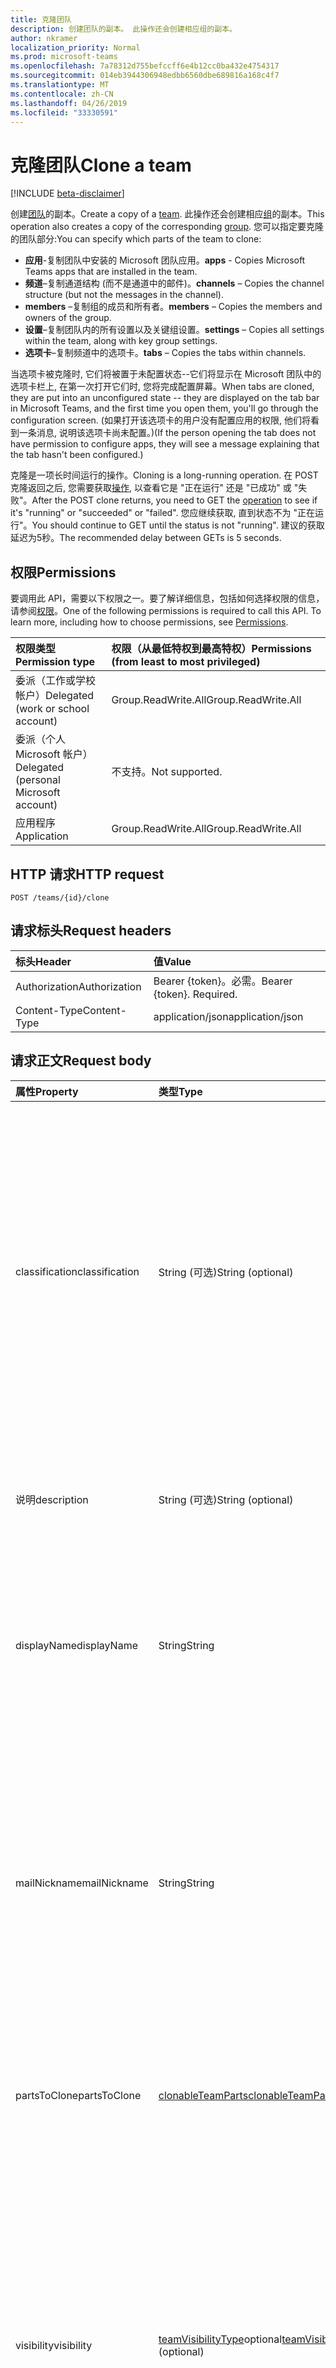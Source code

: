 ```yaml
---
title: 克隆团队
description: 创建团队的副本。 此操作还会创建相应组的副本。
author: nkramer
localization_priority: Normal
ms.prod: microsoft-teams
ms.openlocfilehash: 7a78312d755befccff6e4b12cc0ba432e4754317
ms.sourcegitcommit: 014eb3944306948edbb6560dbe689816a168c4f7
ms.translationtype: MT
ms.contentlocale: zh-CN
ms.lasthandoff: 04/26/2019
ms.locfileid: "33330591"
---
```

# <a name="clone-a-team"></a><span data-ttu-id="7c099-104">克隆团队</span><span class="sxs-lookup"><span data-stu-id="7c099-104">Clone a team</span></span>

[!INCLUDE [beta-disclaimer](../../includes/beta-disclaimer.md)]

<span data-ttu-id="7c099-105">创建[团队](../resources/team.md)的副本。</span><span class="sxs-lookup"><span data-stu-id="7c099-105">Create a copy of a [team](../resources/team.md).</span></span> <span data-ttu-id="7c099-106">此操作还会创建相应[组](../resources/group.md)的副本。</span><span class="sxs-lookup"><span data-stu-id="7c099-106">This operation also creates a copy of the corresponding [group](../resources/group.md).</span></span>
<span data-ttu-id="7c099-107">您可以指定要克隆的团队部分:</span><span class="sxs-lookup"><span data-stu-id="7c099-107">You can specify which parts of the team to clone:</span></span>

- <span data-ttu-id="7c099-108">**应用**-复制团队中安装的 Microsoft 团队应用。</span><span class="sxs-lookup"><span data-stu-id="7c099-108">**apps** - Copies Microsoft Teams apps that are installed in the team.</span></span> 
- <span data-ttu-id="7c099-109">**频道**–复制通道结构 (而不是通道中的邮件)。</span><span class="sxs-lookup"><span data-stu-id="7c099-109">**channels** – Copies the channel structure (but not the messages in the channel).</span></span>
- <span data-ttu-id="7c099-110">**members** –复制组的成员和所有者。</span><span class="sxs-lookup"><span data-stu-id="7c099-110">**members** – Copies the members and owners of the group.</span></span>
- <span data-ttu-id="7c099-111">**设置**–复制团队内的所有设置以及关键组设置。</span><span class="sxs-lookup"><span data-stu-id="7c099-111">**settings** – Copies all settings within the team, along with key group settings.</span></span>
- <span data-ttu-id="7c099-112">**选项卡**–复制频道中的选项卡。</span><span class="sxs-lookup"><span data-stu-id="7c099-112">**tabs** – Copies the tabs within channels.</span></span>

<span data-ttu-id="7c099-113">当选项卡被克隆时, 它们将被置于未配置状态--它们将显示在 Microsoft 团队中的选项卡栏上, 在第一次打开它们时, 您将完成配置屏幕。</span><span class="sxs-lookup"><span data-stu-id="7c099-113">When tabs are cloned, they are put into an unconfigured state -- they are displayed on the tab bar in Microsoft Teams, and the first time you open them, you'll go through the configuration screen.</span></span> <span data-ttu-id="7c099-114">(如果打开该选项卡的用户没有配置应用的权限, 他们将看到一条消息, 说明该选项卡尚未配置。)</span><span class="sxs-lookup"><span data-stu-id="7c099-114">(If the person opening the tab does not have permission to configure apps, they will see a message explaining that the tab hasn't been configured.)</span></span>

<span data-ttu-id="7c099-115">克隆是一项长时间运行的操作。</span><span class="sxs-lookup"><span data-stu-id="7c099-115">Cloning is a long-running operation.</span></span>
<span data-ttu-id="7c099-116">在 POST 克隆返回之后, 您需要获取[操作](../resources/teamsasyncoperation.md), 以查看它是 "正在运行" 还是 "已成功" 或 "失败"。</span><span class="sxs-lookup"><span data-stu-id="7c099-116">After the POST clone returns, you need to GET the [operation](../resources/teamsasyncoperation.md) to see if it's "running" or "succeeded" or "failed".</span></span> <span data-ttu-id="7c099-117">您应继续获取, 直到状态不为 "正在运行"。</span><span class="sxs-lookup"><span data-stu-id="7c099-117">You should continue to GET until the status is not "running".</span></span> <span data-ttu-id="7c099-118">建议的获取延迟为5秒。</span><span class="sxs-lookup"><span data-stu-id="7c099-118">The recommended delay between GETs is 5 seconds.</span></span>

## <a name="permissions"></a><span data-ttu-id="7c099-119">权限</span><span class="sxs-lookup"><span data-stu-id="7c099-119">Permissions</span></span>

<span data-ttu-id="7c099-p105">要调用此 API，需要以下权限之一。要了解详细信息，包括如何选择权限的信息，请参阅[权限](/graph/permissions-reference)。</span><span class="sxs-lookup"><span data-stu-id="7c099-p105">One of the following permissions is required to call this API. To learn more, including how to choose permissions, see [Permissions](/graph/permissions-reference).</span></span>

|<span data-ttu-id="7c099-122">权限类型</span><span class="sxs-lookup"><span data-stu-id="7c099-122">Permission type</span></span>      | <span data-ttu-id="7c099-123">权限（从最低特权到最高特权）</span><span class="sxs-lookup"><span data-stu-id="7c099-123">Permissions (from least to most privileged)</span></span>              |
|:--------------------|:---------------------------------------------------------|
|<span data-ttu-id="7c099-124">委派（工作或学校帐户）</span><span class="sxs-lookup"><span data-stu-id="7c099-124">Delegated (work or school account)</span></span>     | <span data-ttu-id="7c099-125">Group.ReadWrite.All</span><span class="sxs-lookup"><span data-stu-id="7c099-125">Group.ReadWrite.All</span></span>    |
|<span data-ttu-id="7c099-126">委派（个人 Microsoft 帐户）</span><span class="sxs-lookup"><span data-stu-id="7c099-126">Delegated (personal Microsoft account)</span></span> | <span data-ttu-id="7c099-127">不支持。</span><span class="sxs-lookup"><span data-stu-id="7c099-127">Not supported.</span></span>    |
|<span data-ttu-id="7c099-128">应用程序</span><span class="sxs-lookup"><span data-stu-id="7c099-128">Application</span></span>                            | <span data-ttu-id="7c099-129">Group.ReadWrite.All</span><span class="sxs-lookup"><span data-stu-id="7c099-129">Group.ReadWrite.All</span></span> |

## <a name="http-request"></a><span data-ttu-id="7c099-130">HTTP 请求</span><span class="sxs-lookup"><span data-stu-id="7c099-130">HTTP request</span></span>
<!-- { "blockType": "ignored" } -->
```http
POST /teams/{id}/clone
```

## <a name="request-headers"></a><span data-ttu-id="7c099-131">请求标头</span><span class="sxs-lookup"><span data-stu-id="7c099-131">Request headers</span></span>
| <span data-ttu-id="7c099-132">标头</span><span class="sxs-lookup"><span data-stu-id="7c099-132">Header</span></span>       | <span data-ttu-id="7c099-133">值</span><span class="sxs-lookup"><span data-stu-id="7c099-133">Value</span></span> |
|:---------------|:--------|
| <span data-ttu-id="7c099-134">Authorization</span><span class="sxs-lookup"><span data-stu-id="7c099-134">Authorization</span></span>  | <span data-ttu-id="7c099-p106">Bearer {token}。必需。</span><span class="sxs-lookup"><span data-stu-id="7c099-p106">Bearer {token}. Required.</span></span>  |
| <span data-ttu-id="7c099-137">Content-Type</span><span class="sxs-lookup"><span data-stu-id="7c099-137">Content-Type</span></span>  | <span data-ttu-id="7c099-138">application/json</span><span class="sxs-lookup"><span data-stu-id="7c099-138">application/json</span></span>  |

## <a name="request-body"></a><span data-ttu-id="7c099-139">请求正文</span><span class="sxs-lookup"><span data-stu-id="7c099-139">Request body</span></span>

| <span data-ttu-id="7c099-140">属性</span><span class="sxs-lookup"><span data-stu-id="7c099-140">Property</span></span>     | <span data-ttu-id="7c099-141">类型</span><span class="sxs-lookup"><span data-stu-id="7c099-141">Type</span></span>   |<span data-ttu-id="7c099-142">说明</span><span class="sxs-lookup"><span data-stu-id="7c099-142">Description</span></span>|
|:---------------|:--------|:----------|
|<span data-ttu-id="7c099-143">classification</span><span class="sxs-lookup"><span data-stu-id="7c099-143">classification</span></span>|<span data-ttu-id="7c099-144">String (可选)</span><span class="sxs-lookup"><span data-stu-id="7c099-144">String (optional)</span></span>|<span data-ttu-id="7c099-145">描述组的分类 (如低、中或高业务影响)。</span><span class="sxs-lookup"><span data-stu-id="7c099-145">Describes a classification for the group (such as low, medium or high business impact).</span></span> <span data-ttu-id="7c099-146">此属性的有效值是通过基于[模板定义](../resources/directorysettingtemplate.md)创建 ClassificationList[设置](../resources/directorysetting.md)值来定义的。</span><span class="sxs-lookup"><span data-stu-id="7c099-146">Valid values for this property are defined by creating a ClassificationList [setting](../resources/directorysetting.md) value, based on the [template definition](../resources/directorysettingtemplate.md).</span></span> <span data-ttu-id="7c099-147">如果未指定分类, 则将从原始团队/组复制分类。</span><span class="sxs-lookup"><span data-stu-id="7c099-147">If classification is not specified, the classification will be copied from the original team/group.</span></span>|
|<span data-ttu-id="7c099-148">说明</span><span class="sxs-lookup"><span data-stu-id="7c099-148">description</span></span>|<span data-ttu-id="7c099-149">String (可选)</span><span class="sxs-lookup"><span data-stu-id="7c099-149">String (optional)</span></span>|<span data-ttu-id="7c099-150">可选的组说明。</span><span class="sxs-lookup"><span data-stu-id="7c099-150">An optional description for the group.</span></span> <span data-ttu-id="7c099-151">如果未指定此属性, 则它将保留为空。</span><span class="sxs-lookup"><span data-stu-id="7c099-151">If this property is not specified, it will be left blank.</span></span>|
|<span data-ttu-id="7c099-152">displayName</span><span class="sxs-lookup"><span data-stu-id="7c099-152">displayName</span></span>|<span data-ttu-id="7c099-153">String</span><span class="sxs-lookup"><span data-stu-id="7c099-153">String</span></span>|<span data-ttu-id="7c099-p109">组的显示名称。此属性是在创建组时所必需的，并且在更新过程中不能清除。支持 $filter 和 $orderby。</span><span class="sxs-lookup"><span data-stu-id="7c099-p109">The display name for the group. This property is required when a group is created and it cannot be cleared during updates. Supports $filter and $orderby.</span></span>|
|<span data-ttu-id="7c099-157">mailNickname</span><span class="sxs-lookup"><span data-stu-id="7c099-157">mailNickname</span></span>|<span data-ttu-id="7c099-158">String</span><span class="sxs-lookup"><span data-stu-id="7c099-158">String</span></span>|<span data-ttu-id="7c099-159">组的邮件别名，在组织中是唯一的。</span><span class="sxs-lookup"><span data-stu-id="7c099-159">The mail alias for the group, unique in the organization.</span></span> <span data-ttu-id="7c099-160">创建组时必须指定此属性。</span><span class="sxs-lookup"><span data-stu-id="7c099-160">This property must be specified when a group is created.</span></span> <span data-ttu-id="7c099-161">支持 $filter。</span><span class="sxs-lookup"><span data-stu-id="7c099-161">Supports $filter.</span></span> <span data-ttu-id="7c099-162">如果未指定此属性, 则将从 displayName 计算。</span><span class="sxs-lookup"><span data-stu-id="7c099-162">If this property is not specified, it will be computed from the displayName.</span></span> <span data-ttu-id="7c099-163">已知问题: 此属性当前被忽略。</span><span class="sxs-lookup"><span data-stu-id="7c099-163">Known issue: this property is currently ignored.</span></span>|
|<span data-ttu-id="7c099-164">partsToClone</span><span class="sxs-lookup"><span data-stu-id="7c099-164">partsToClone</span></span>| [<span data-ttu-id="7c099-165">clonableTeamParts</span><span class="sxs-lookup"><span data-stu-id="7c099-165">clonableTeamParts</span></span>](../resources/clonableteamparts.md) |<span data-ttu-id="7c099-166">要克隆的部分的逗号分隔列表。</span><span class="sxs-lookup"><span data-stu-id="7c099-166">A comma-separated list of the parts to clone.</span></span> <span data-ttu-id="7c099-167">法律部门是 "应用、选项卡、设置、通道、成员"。</span><span class="sxs-lookup"><span data-stu-id="7c099-167">Legal parts are "apps, tabs, settings, channels, members".</span></span>|
|<span data-ttu-id="7c099-168">visibility</span><span class="sxs-lookup"><span data-stu-id="7c099-168">visibility</span></span>|<span data-ttu-id="7c099-169">[teamVisibilityType](../resources/teamvisibilitytype.md)optional</span><span class="sxs-lookup"><span data-stu-id="7c099-169">[teamVisibilityType](../resources/teamvisibilitytype.md) (optional)</span></span>| <span data-ttu-id="7c099-170">指定组的可见性。</span><span class="sxs-lookup"><span data-stu-id="7c099-170">Specifies the visibility of the group.</span></span> <span data-ttu-id="7c099-171">可能的值为: **Private**、 **Public**。</span><span class="sxs-lookup"><span data-stu-id="7c099-171">Possible values are: **Private**, **Public**.</span></span> <span data-ttu-id="7c099-172">如果未指定可见性, 将从原始团队/组复制可见性。</span><span class="sxs-lookup"><span data-stu-id="7c099-172">If visibility is not specified, the visibility will be copied from the original team/group.</span></span> <span data-ttu-id="7c099-173">如果克隆的团队是**educationClass**团队, 则忽略 visibility 参数, 新组的可见性将设置为 HiddenMembership。</span><span class="sxs-lookup"><span data-stu-id="7c099-173">If the team being cloned is an **educationClass** team, the visibility parameter is ignored, and the new group's visibility will be set to HiddenMembership.</span></span>|

## <a name="response"></a><span data-ttu-id="7c099-174">响应</span><span class="sxs-lookup"><span data-stu-id="7c099-174">Response</span></span>

<span data-ttu-id="7c099-175">如果成功, 此方法将返回一个`202 Accepted`位置为的响应代码: 标头, 指向[操作](../resources/teamsasyncoperation.md)资源。</span><span class="sxs-lookup"><span data-stu-id="7c099-175">If successful, this method will return a `202 Accepted` response code with a Location: header pointing to the [operation](../resources/teamsasyncoperation.md) resource.</span></span>
<span data-ttu-id="7c099-176">操作完成后, 操作资源将告知您创建的团队的 id。</span><span class="sxs-lookup"><span data-stu-id="7c099-176">When the operation is complete, the operation resource will tell you the id of the created team.</span></span>

## <a name="example"></a><span data-ttu-id="7c099-177">示例</span><span class="sxs-lookup"><span data-stu-id="7c099-177">Example</span></span>
#### <a name="request"></a><span data-ttu-id="7c099-178">请求</span><span class="sxs-lookup"><span data-stu-id="7c099-178">Request</span></span>
<span data-ttu-id="7c099-179">下面展示了示例请求。</span><span class="sxs-lookup"><span data-stu-id="7c099-179">The following is an example of the request.</span></span>
<!-- {
  "blockType": "ignored",
  "name": "create_team"
}-->
```http
POST /teams/{id}/clone
Content-Type: application/json

{  
     "displayName": "Library Assist",
     "description": "Self help community for library",
     "mailNickname": "libassist",
     "partsToClone": "apps,tabs,settings,channels,members",
     "visibility": "public"
}
```

#### <a name="response"></a><span data-ttu-id="7c099-180">响应</span><span class="sxs-lookup"><span data-stu-id="7c099-180">Response</span></span>
<span data-ttu-id="7c099-181">下面是一个响应示例。</span><span class="sxs-lookup"><span data-stu-id="7c099-181">The following is an example of the response.</span></span> <span data-ttu-id="7c099-182">注意：为简洁起见，可能会截断此处显示的响应对象。</span><span class="sxs-lookup"><span data-stu-id="7c099-182">Note: The response object shown here may be truncated for brevity.</span></span> <span data-ttu-id="7c099-183">所有属性都将通过实际调用返回。</span><span class="sxs-lookup"><span data-stu-id="7c099-183">All of the properties will be returned from an actual call.</span></span>
<!-- {
  "blockType": "ignored",
  "truncated": true,
  "@odata.type": "microsoft.graph.team"
} -->
```http
HTTP/1.1 202 Accepted
Location: /teams({id})/operations({opId})
Content-Type: text/plain
Content-Length: 0
```

<!-- uuid: 8fcb5dbc-d5aa-4681-8e31-b001d5168d79
2015-10-25 14:57:30 UTC -->
<!--
{
  "type": "#page.annotation",
  "description": "Create Team",
  "keywords": "",
  "section": "documentation",
  "tocPath": "",
  "suppressions": []
}
-->
